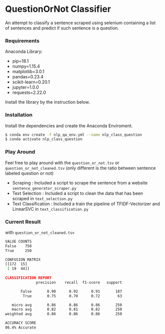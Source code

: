 # QuestionOrNot Classifier

An attempt to classify a sentence scraped using selenium containing a list of sentences and predict if such sentence is a question.

### Requirements

Anaconda Library:
  - pip=18.1
  - numpy=1.15.4
  - matplotlib=3.0.1
  - pandas=0.23.4
  - scikit-learn=0.20.1
  - jupyter=1.0.0
  - requests=2.22.0

Install the library by the instruction below.

### Installation

Install the dependencies and create the Anaconda Enviroment.

```sh
$ conda env create -f nlp_qa_env.yml --name nlp_class_question
$ conda activate nlp_class_question
```

### Play Around

Feel free to play around with the `question_or_not.tsv` or `question_or_not_cleaned.tsv` (only different is the ratio between sentence labeled question or not)

- Scraping :
    Included a script to scrape the sentence from a website `sentence_generator_scraper.py`
- Text Selection :
   Included a script to clean the data that has been scraped in `text_selection.py`
- Text Classification :
   Included a train the pipeline of TFIDF-Vectorizer and LinearSVC in `text_classification.py`

### Current Result

with `question_or_not_cleaned.tsv`

```sh
VALUE COUNTS
False    750
True     250

CONFUSION MATRIX
[[172  15]
 [ 19  44]]
 
CLASSIFICATION REPORT
              precision    recall  f1-score   support

       False       0.90      0.92      0.91       187
        True       0.75      0.70      0.72        63

   micro avg       0.86      0.86      0.86       250
   macro avg       0.82      0.81      0.82       250
weighted avg       0.86      0.86      0.86       250

ACCURACY SCORE
86.4% Accurate
```